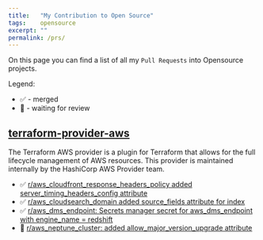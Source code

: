 ```yaml
---
title:   "My Contribution to Open Source"
tags:    opensource
excerpt: ""
permalink: /prs/
---
```


On this page you can find a list of all my `Pull Requests` into Opensource projects.

Legend:
- ✅ - merged
- 👀 - waiting for review

## [terraform-provider-aws][tf-aws]

The Terraform AWS provider is a plugin for Terraform that allows for the full lifecycle management of AWS resources.
This provider is maintained internally by the HashiCorp AWS Provider team.

- ✅ [r/aws_cloudfront_response_headers_policy added server_timing_headers_config attribute](/prs/24913)
- ✅ [r/aws_cloudsearch_domain added source_fields attribute for index](/prs/24915)
- ✅ [r/aws_dms_endpoint: Secrets manager secret for aws_dms_endpoint with engine_name = redshift](/prs/25080)
- 👀 [r/aws_neptune_cluster: added allow_major_version_upgrade attribute](/prs/25140)


[tf-aws]: https://github.com/hashicorp/terraform-provider-aws